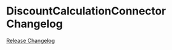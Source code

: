 # DiscountCalculationConnector Changelog

[Release Changelog](https://github.com/spryker/discount-calculation-connector/releases)
